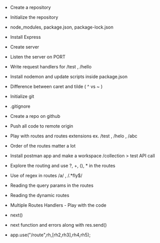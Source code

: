 - Create a repository 
- Initialize the repository
- node_modules, package.json, package-lock.json
- Install Express
- Create server
- Listen the server on PORT
- Write request handlers for /test , /hello
- Install nodemon and update scripts inside package.json
- Difference between caret and tilde ( ^ vs ~ )

- Initialize git
- .gitignore
- Create a repo on github
- Push all code to remote origin
- Play with routes and routes extensions ex. /test , /helo , /abc
- Order of the routes matter a lot
- Install postman app and make a workspace /collection > test API call
- Explore the routing and use ?, +, (), * in the routes
- Use of regex in routes /a/ , /.*fly$/
- Reading the query params in the routes
- Reading the dynamic routes    

- Multiple Routes Handlers - Play with the code 
- next()
- next function and errors along with res.send()
- app.use("/route",rh,[rh2,rh3],rh4,rh5);
